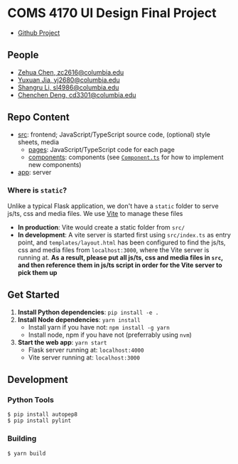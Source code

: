 # COMS 4170 UI Design Final Project

- [Github Project](https://github.com/users/Zehua-Chen/projects/2/views/1)

## People

- [Zehua Chen, zc2616@columbia.edu](https://github.com/Zehua-Chen)
- [Yuxuan Jia, yj2680@columbia.edu](https://github.com/nuomicii)
- [Shangru Li, sl4986@columbia.edu](https://github.com/sl4986)
- [Chenchen Deng, cd3301@columbia.edu](https://github.com/GraceD5)

## Repo Content

- [src](src/): frontend; JavaScript/TypeScript source code, (optional) style
  sheets, media
  - [pages](src/pages/): JavaScript/TypeScript code for each page
  - [components](src/components/): components (see
    [`Component.ts`](src/components/Component.ts) for how to implement new
    components)
- [app](app/): server

### Where is `static`?

Unlike a typical Flask application, we don't have a `static` folder to serve
js/ts, css and media files. We use [Vite](https://vitejs.dev/) to manage these
files

- **In production**: Vite would create a static folder from `src/`
- **In development**: A vite server is started first using `src/index.ts` as
  entry point, and `templates/layout.html` has been configured to find the
  js/ts, css and media files from `localhost:3000`, where the Vite server is
  running at. **As a result, please put all js/ts, css and media files in `src`,
  and then reference them in js/ts script in order for the Vite server to pick
  them up**

## Get Started

1. **Install Python dependencies**: `pip install -e .`
2. **Install Node dependencies**: `yarn install`
   - Install yarn if you have not: `npm install -g yarn`
   - Install node, npm if you have not (preferrably using `nvm`)
3. **Start the web app**: `yarn start`
   - Flask server running at: `localhost:4000`
   - Vite server running at: `localhost:3000`

## Development

### Python Tools

```
$ pip install autopep8
$ pip install pylint
```

### Building

```
$ yarn build
```
